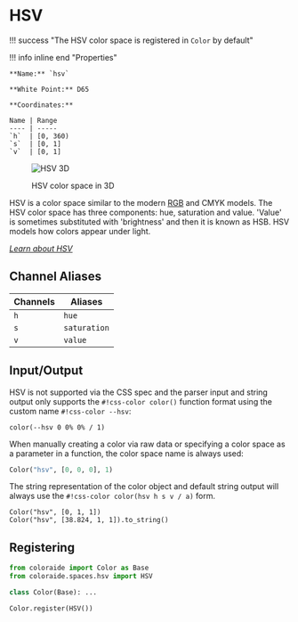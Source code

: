 # HSV

!!! success "The HSV color space is registered in `Color` by default"

<div class="info-container" markdown>
!!! info inline end "Properties"

    **Name:** `hsv`

    **White Point:** D65

    **Coordinates:**

    Name | Range
    ---- | -----
    `h`  | [0, 360)
    `s`  | [0, 1]
    `v`  | [0, 1]

<figure markdown>

![HSV 3D](../images/hsv-3d.png)

<figcaption markdown>
HSV color space in 3D
</figcaption>
</figure>

HSV is a color space similar to the modern [RGB](./srgb.md) and CMYK models. The HSV color space has three components: hue,
saturation and value. 'Value' is sometimes substituted with 'brightness' and then it is known as HSB. HSV models how
colors appear under light.

_[Learn about HSV](https://en.wikipedia.org/wiki/HSL_and_HSV)_
</div>

## Channel Aliases

Channels | Aliases
-------- | -------
`h`      | `hue`
`s`      | `saturation`
`v`      | `value`

## Input/Output

HSV is not supported via the CSS spec and the parser input and string output only supports the
`#!css-color color()` function format using the custom name `#!css-color --hsv`:

```css-color
color(--hsv 0 0% 0% / 1)
```

When manually creating a color via raw data or specifying a color space as a parameter in a function, the color
space name is always used:

```py
Color("hsv", [0, 0, 0], 1)
```

The string representation of the color object and default string output will always use the
`#!css-color color(hsv h s v / a)` form.

```playground
Color("hsv", [0, 1, 1])
Color("hsv", [38.824, 1, 1]).to_string()
```

## Registering

```py
from coloraide import Color as Base
from coloraide.spaces.hsv import HSV

class Color(Base): ...

Color.register(HSV())
```
